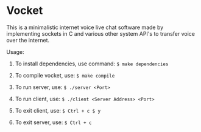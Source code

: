 # Vocket
This is a minimalistic internet voice live chat software made by implementing sockets in C and various other system API's to transfer voice over the internet.

Usage:

1. To install dependencies, use command:
`$ make dependencies`

2. To compile vocket, use:
`$ make compile`

3. To run server, use:
`$ ./server <Port>`

4. To run client, use:
`$ ./client <Server Address> <Port>`

5. To exit client, use:
`$ Ctrl + c
$ y`

6. To exit server, use:
`$ Ctrl + c`
